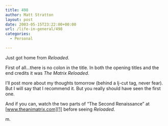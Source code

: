 ```yaml
---
title: 498
author: Matt Stratton
layout: post
date: 2003-05-15T23:22:00+00:00
url: /life-in-general/498
categories:
  - Personal

---
```

Just got home from _Reloaded_.

First of all&#8230;there is no colon in the title. In both the opening titles and the end credits it was _The Matrix Reloaded_.

I&#8217;ll post more about my thoughts tomorrow (behind a lj-cut tag, never fear). But I will say that I recommend it. But you really should have seen the first one.

And if you can, watch the two parts of &#8220;The Second Renaissance&#8221; at [www.theanimatrix.com][1] before seeing _Reloaded_.

m.

 [1]: http://www.theanimatrix.com